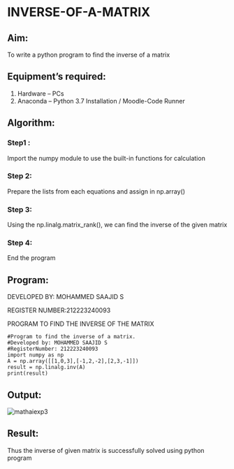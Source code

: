 # INVERSE-OF-A-MATRIX
## Aim:
To write a python program to find the inverse of a matrix
## Equipment’s required:
1. 	Hardware – PCs
2. 	Anaconda – Python 3.7 Installation / Moodle-Code Runner
## Algorithm:

### Step1 : 

Import the numpy module to use the built-in functions for calculation

### Step 2: 

Prepare the lists from each equations and assign in np.array()

### Step 3: 

Using the np.linalg.matrix_rank(), we can find the inverse of the given matrix

### Step 4: 

End the program

## Program:

DEVELOPED BY: MOHAMMED SAAJID S

REGISTER NUMBER:212223240093

PROGRAM TO FIND THE INVERSE OF THE MATRIX

```
#Program to find the inverse of a matrix.
#Developed by: MOHAMMED SAAJID S
#RegisterNumber: 212223240093
import numpy as np
A = np.array([[1,0,3],[-1,2,-2],[2,3,-1]])
result = np.linalg.inv(A)
print(result)

``` 

## Output:

![mathaiexp3](https://github.com/Mohammed-Saajid/INVERSE-OF-A-MATRIX/assets/141727149/bf36a708-8719-4af7-ad95-151c21178e73)




## Result:
Thus the inverse of given matrix is successfully solved using python program

